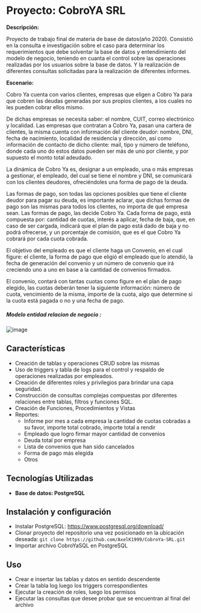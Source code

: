 # Proyecto: CobroYA SRL

**Descripción:**

Proyecto de trabajo final de materia de base de datos(año 2020). Consistió en la consulta e investigación sobre el caso para determinar los requerimientos que debe solventar la base de datos y entendimiento del modelo de negocio, teniendo en cuanta el control sobre las operaciones realizadas por los usuarios sobre la base de datos. Y la realización de diferentes consultas solicitadas para la realización de diferentes informes.

**Escenario:**

Cobro Ya cuenta con varios clientes, empresas que eligen a Cobro Ya para que cobren las deudas generadas por sus propios clientes, a los cuales no les pueden cobrar ellos mismo.

De dichas empresas se necesita saber: el nombre, CUIT, correo electrónico y localidad. Las empresas que contratan a Cobro Ya, pasan una cartera de clientes, la misma cuenta con información del cliente deudor: nombre, DNI, fecha de nacimiento, localidad de residencia y dirección, así como información de contacto de dicho cliente: mail, tipo y número de teléfono, donde cada uno do estos datos pueden ser más de uno por cliente, y por supuesto el monto total adeudado.

La dinámica de Cobro Ya es, designar a un empleado, una o más empresas a gestionar, el empleado, del cual se tiene el nombre y DNI, se comunicará con los clientes deudores, ofreciéndoles una forma de pago de la deuda.

Las formas de pago, son todas las opciones posibles que tiene el cliente deudor para pagar su deuda, es importante aclarar, que dichas formas de pago son las mismas para todos los clientes, no importa de qué empresa sean. Las formas de pago, las decide Cobro Ya. Cada forma de pago, está compuesta por: cantidad de cuotas, interés a aplicar, fecha de baja, que, en caso de ser cargada, indicará que el plan de pago está dado de baja y no podrá ofrecerse, y un porcentaje de comisión, que es el que Cobro Ya cobrará por cada cuota cobrada.

El objetivo del empleado es que el cliente haga un Convenio, en el cual figure: el cliente, la forma de pago que eligió el empleado que lo atendió, la fecha de generación del convenio y un número de convenio que irá creciendo uno a uno en base a la cantidad de convenios firmados.

El convenio, contará con tantas cuotas como figure en el plan de pago elegido, las cuotas deberán tener la siguiente información: número de cuota, vencimiento de la misma, importe de la cuota, algo que determine si la cuota está pagada o no y una fecha de pago.

##### Modelo entidad relacion de negocio :

![image](https://github.com/user-attachments/assets/b5a6d7d3-cb3f-4089-864c-524245266293)


## Características 

- Creación de tablas y operaciones CRUD sobre las mismas
- Uso de triggers y tabla de logs para el control y respaldo de operaciones realizadas por empleados.
- Creación de diferentes roles y privilegios para brindar una capa seguridad.
- Construcción de consultas complejas compuestas por diferentes relaciones entre tablas, filtros y funciones SQL.
- Creación de Funciones, Procedimientos y Vistas
- Reportes:
  - Informe por mes a cada empresa la cantidad de cuotas cobradas a su favor, importe total cobrado, importe total a rendir
  - Empleado que logro firmar mayor cantidad de convenios
  - Deuda total por empresa
  - Lista de convenios que han sido cancelados
  - Forma de pago más elegida
  - Otros

## Tecnologías Utilizadas
- **Base de datos: PostgreSQL** 

## Instalación y configuración
- Instalar PostgreSQL: https://www.postgresql.org/download/
- Clonar proyecto del repositorio una vez posicionado en la ubicación deseada: `git clone https://github.com/AxelK1999/CobroYa-SRL.git`
- Importar archivo CobroYaSQL en PostgreSQL
## Uso
- Crear e insertar las tablas y datos en sentido descendente
- Crear la tabla log luego los triggers correspondientes
- Ejecutar la creación de roles, luego los permisos
- Ejecutar las consultas que desee probar que se encuentran al final del archivo
